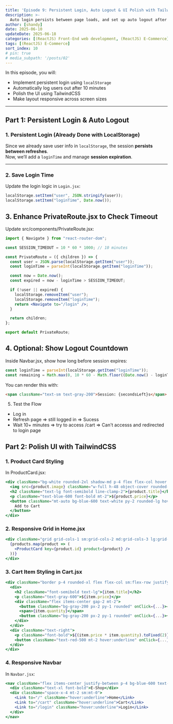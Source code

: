 ```yaml
---
title: 'Episode 9: Persistent Login, Auto Logout & UI Polish with TailwindCSS'
description: >-
  Auto login persists between page loads, and set up auto logout after a period of inactivity.
author: [shandy]
date: 2025-06-10
updateDate: 2025-06-18
categories: [(ReactJS) Front-End web development, (ReactJS) E-Commerce]
tags: [(ReactJS) E-Commerce]
sort_index: 10
# pin: true
# media_subpath: '/posts/02'
---
```


In this episode, you will:
- Implement persistent login using `localStorage`
- Automatically log users out after 10 minutes
- Polish the UI using TailwindCSS
- Make layout responsive across screen sizes

---

## Part 1: Persistent Login & Auto Logout

### 1. Persistent Login (Already Done with LocalStorage)

Since we already save user info in `localStorage`, the session **persists between refreshes**.  
Now, we’ll add a `loginTime` and manage **session expiration**.

---

### 2. Save Login Time

Update the login logic in `Login.jsx`:

```js
localStorage.setItem("user", JSON.stringify(user));
localStorage.setItem("loginTime", Date.now());
```

## 3. Enhance PrivateRoute.jsx to Check Timeout
Update src/components/PrivateRoute.jsx:

```jsx
import { Navigate } from "react-router-dom";

const SESSION_TIMEOUT = 10 * 60 * 1000; // 10 minutes

const PrivateRoute = ({ children }) => {
  const user = JSON.parse(localStorage.getItem("user"));
  const loginTime = parseInt(localStorage.getItem("loginTime"));

  const now = Date.now();
  const expired = now - loginTime > SESSION_TIMEOUT;

  if (!user || expired) {
    localStorage.removeItem("user");
    localStorage.removeItem("loginTime");
    return <Navigate to="/login" />;
  }

  return children;
};

export default PrivateRoute;
```
## 4. Optional: Show Logout Countdown
Inside Navbar.jsx, show how long before session expires:

```jsx
const loginTime = parseInt(localStorage.getItem("loginTime"));
const remaining = Math.max(0, 10 * 60 - Math.floor((Date.now() - loginTime) / 1000));
```
You can render this with:
```html
<span className="text-sm text-gray-200">Session: {secondsLeft}s</span>
```

5. Test the Flow

- Log in
- Refresh page => still logged in => Sucess
- Wait 10+ minutes => try to access /cart => Can't accesss and redirected to login page

## Part 2: Polish UI with TailwindCSS
### 1. Product Card Styling
In ProductCard.jsx:

```jsx
<div className="bg-white rounded-2xl shadow-md p-4 flex flex-col hover:shadow-lg transition">
  <img src={product.image} className="w-full h-48 object-cover rounded-lg mb-4" />
  <h2 className="text-lg font-semibold line-clamp-2">{product.title}</h2>
  <p className="text-blue-600 font-bold mt-2">${product.price}</p>
  <button className="mt-auto bg-blue-600 text-white py-2 rounded-lg hover:bg-blue-700 transition">
    Add to Cart
  </button>
</div>
```

### 2. Responsive Grid in Home.jsx
```jsx
<div className="grid grid-cols-1 sm:grid-cols-2 md:grid-cols-3 lg:grid-cols-4 gap-6">
  {products.map(product => (
    <ProductCard key={product.id} product={product} />
  ))}
</div>
```
### 3. Cart Item Styling in Cart.jsx
```jsx
<div className="border p-4 rounded-xl flex flex-col sm:flex-row justify-between gap-4 items-center">
  <div>
    <h2 className="font-semibold text-lg">{item.title}</h2>
    <p className="text-gray-600">${item.price}</p>
    <div className="flex items-center gap-2 mt-2">
      <button className="bg-gray-200 px-2 py-1 rounded" onClick={...}>−</button>
      <span>{item.quantity}</span>
      <button className="bg-gray-200 px-2 py-1 rounded" onClick={...}>+</button>
    </div>
  </div>
  <div className="text-right">
    <p className="font-bold">${(item.price * item.quantity).toFixed(2)}</p>
    <button className="text-red-500 mt-2 hover:underline" onClick={...}>Remove</button>
  </div>
</div>
```
### 4. Responsive Navbar
In `Navbar.jsx`:
```jsx
<nav className="flex items-center justify-between p-4 bg-blue-600 text-white flex-wrap">
  <div className="text-xl font-bold">E-Shop</div>
  <div className="space-x-4 mt-2 sm:mt-0">
    <Link to="/" className="hover:underline">Home</Link>
    <Link to="/cart" className="hover:underline">Cart</Link>
    <Link to="/login" className="hover:underline">Login</Link>
  </div>
</nav>
```